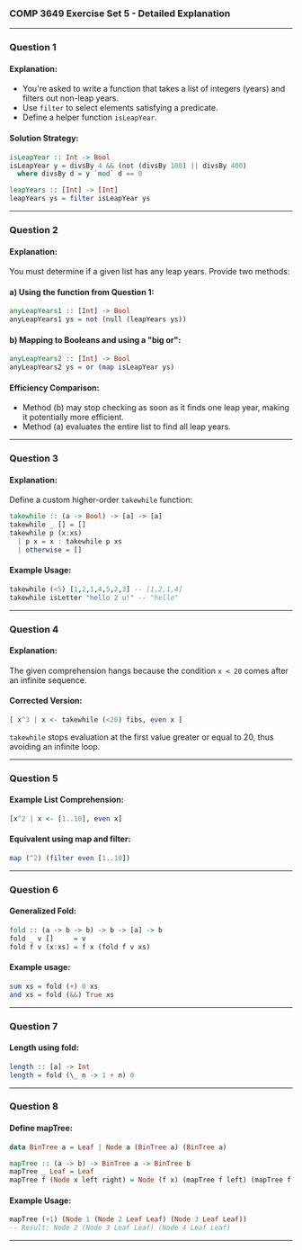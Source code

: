 ### COMP 3649 Exercise Set 5 - Detailed Explanation

---

### Question 1

#### Explanation:
- You're asked to write a function that takes a list of integers (years) and filters out non-leap years.
- Use `filter` to select elements satisfying a predicate.
- Define a helper function `isLeapYear`.

#### Solution Strategy:
```haskell
isLeapYear :: Int -> Bool
isLeapYear y = divsBy 4 && (not (divsBy 100) || divsBy 400)
  where divsBy d = y `mod` d == 0

leapYears :: [Int] -> [Int]
leapYears ys = filter isLeapYear ys
```

---

### Question 2

#### Explanation:
You must determine if a given list has any leap years. Provide two methods:

#### a) Using the function from Question 1:
```haskell
anyLeapYears1 :: [Int] -> Bool
anyLeapYears1 ys = not (null (leapYears ys))
```

#### b) Mapping to Booleans and using a "big or":
```haskell
anyLeapYears2 :: [Int] -> Bool
anyLeapYears2 ys = or (map isLeapYear ys)
```

#### Efficiency Comparison:
- Method (b) may stop checking as soon as it finds one leap year, making it potentially more efficient.
- Method (a) evaluates the entire list to find all leap years.

---

### Question 3

#### Explanation:
Define a custom higher-order `takewhile` function:

```haskell
takewhile :: (a -> Bool) -> [a] -> [a]
takewhile _ [] = []
takewhile p (x:xs)
  | p x = x : takewhile p xs
  | otherwise = []
```

#### Example Usage:
```haskell
takewhile (<5) [1,2,1,4,5,2,3] -- [1,2,1,4]
takewhile isLetter "hello 2 u!" -- "hello"
```

---

### Question 4

#### Explanation:
The given comprehension hangs because the condition `x < 20` comes after an infinite sequence.

#### Corrected Version:
```haskell
[ x^3 | x <- takewhile (<20) fibs, even x ]
```

`takewhile` stops evaluation at the first value greater or equal to 20, thus avoiding an infinite loop.

---

### Question 5

#### Example List Comprehension:
```haskell
[x^2 | x <- [1..10], even x]
```

#### Equivalent using map and filter:
```haskell
map (^2) (filter even [1..10])
```

---

### Question 6

#### Generalized Fold:
```haskell
fold :: (a -> b -> b) -> b -> [a] -> b
fold _ v []     = v
fold f v (x:xs) = f x (fold f v xs)
```

#### Example usage:
```haskell
sum xs = fold (+) 0 xs
and xs = fold (&&) True xs
```

---

### Question 7

#### Length using fold:
```haskell
length :: [a] -> Int
length = fold (\_ n -> 1 + n) 0
```

---

### Question 8

#### Define mapTree:
```haskell
data BinTree a = Leaf | Node a (BinTree a) (BinTree a)

mapTree :: (a -> b) -> BinTree a -> BinTree b
mapTree _ Leaf = Leaf
mapTree f (Node x left right) = Node (f x) (mapTree f left) (mapTree f right)
```

#### Example Usage:
```haskell
mapTree (+1) (Node 1 (Node 2 Leaf Leaf) (Node 3 Leaf Leaf))
-- Result: Node 2 (Node 3 Leaf Leaf) (Node 4 Leaf Leaf)
```

---

